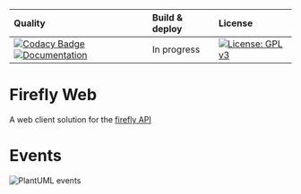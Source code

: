 | Quality | Build & deploy | License |
| :------ | :------------- | :------ |
| [![Codacy Badge](https://api.codacy.com/project/badge/Grade/1265e1a007664420b091092c0d1253d8)](https://www.codacy.com/app/celiangarcia/firefly-web?utm_source=github.com&amp;utm_medium=referral&amp;utm_content=celian-garcia/firefly-web&amp;utm_campaign=Badge_Grade) [![Documentation](https://celian-garcia.github.io/firefly-web/images/coverage-badge.svg)](https://celian-garcia.github.io/firefly-web/overview.html) | In progress | [![License: GPL v3](https://img.shields.io/badge/License-GPL%20v3-blue.svg)](https://www.gnu.org/licenses/gpl-3.0) |



# Firefly Web
A web client solution for the [firefly API](https://github.com/celian-garcia/firefly-api)

# Events
![PlantUML events](http://www.plantuml.com/plantuml/png/3SlB3OD030N0Lf82MD_fnZWFiEHTa3yWkYTpdwyEiVgXt3vxvXapaVFTDiszbWgu72CniidHIM3AOzhOHPbMTQpsJ3SMwXm99uv01k7wZsXdTNi1)
